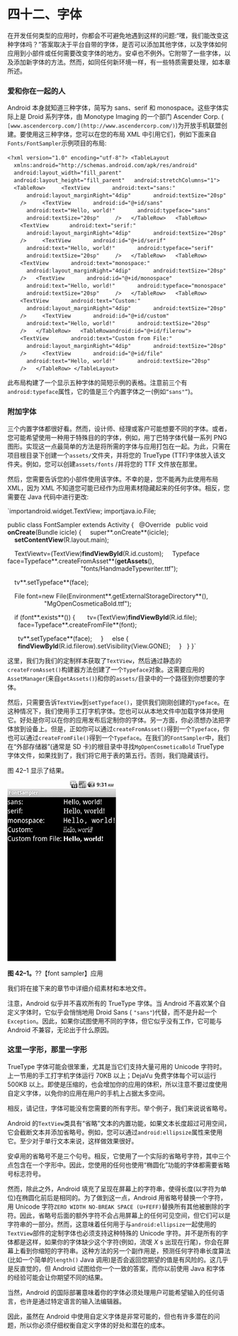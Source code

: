 # 四十二、字体

在开发任何类型的应用时，你都会不可避免地遇到这样的问题:“嘿，我们能改变这种字体吗？”答案取决于平台自带的字体，是否可以添加其他字体，以及字体如何应用到小部件或任何需要改变字体的地方。安卓也不例外。它附带了一些字体，以及添加新字体的方法。然而，如同任何新环境一样，有一些特质需要处理，如本章所述。

### 爱和你在一起的人

Android 本身就知道三种字体，简写为 sans、serif 和 monospace。这些字体实际上是 Droid 系列字体，由 Monotype Imaging 的一个部门 Ascender Corp. ( `[www.ascendercorp.com/](http://www.ascendercorp.com/)`)为开放手机联盟创建。要使用这三种字体，您可以在您的布局 XML 中引用它们，例如下面来自`Fonts/FontSampler`示例项目的布局:

`<?xml version="1.0" encoding="utf-8"?>
<TableLayout
  xmlns:android="http://schemas.android.com/apk/res/android"
  android:layout_width="fill_parent"
  android:layout_height="fill_parent"
  android:stretchColumns="1">
  <TableRow>
    <TextView
      android:text="sans:"
      android:layout_marginRight="4dip"
      android:textSize="20sp"
    />
    <TextView
      android:id="@+id/sans"
      android:text="Hello, world!"
      android:typeface="sans"
      android:textSize="20sp"
    />
  </TableRow>
  <TableRow>
    <TextView` `      android:text="serif:"
      android:layout_marginRight="4dip"
      android:textSize="20sp"
    />
    <TextView
      android:id="@+id/serif"
      android:text="Hello, world!"
      android:typeface="serif"
      android:textSize="20sp"
    />
  </TableRow>
  <TableRow>
    <TextView
      android:text="monospace:"
      android:layout_marginRight="4dip"
      android:textSize="20sp"
    />
  <TextView
      android:id="@+id/monospace"
      android:text="Hello, world!"
      android:typeface="monospace"
      android:textSize="20sp"
    />
  </TableRow>
  <TableRow>
    <TextView
      android:text="Custom:"
      android:layout_marginRight="4dip"
      android:textSize="20sp"
    />
    <TextView
      android:id="@+id/custom"
      android:text="Hello, world!"
      android:textSize="20sp"
    />
  </TableRow>
  <TableRowandroid:id="@+id/filerow">
    <TextView
      android:text="Custom from File:"
      android:layout_marginRight="4dip"
      android:textSize="20sp"
    />
    <TextView
      android:id="@+id/file"
      android:text="Hello, world!"
      android:textSize="20sp"
    />
  </TableRow>
</TableLayout>`

此布局构建了一个显示五种字体的简短示例的表格。注意前三个有`android:typeface`属性，它的值是三个内置字体之一(例如`“sans"”`)。

### 附加字体

三个内置字体都很好看。然而，设计师、经理或客户可能想要不同的字体。或者，您可能希望使用一种用于特殊目的的字体，例如，用丁巴特字体代替一系列 PNG 图形。实现这一点最简单的方法是将所需的字体与应用打包在一起。为此，只需在项目根目录下创建一个`assets/`文件夹，并将您的 TrueType (TTF)字体放入该文件夹。例如，您可以创建`assets/fonts` /并将您的 TTF 文件放在那里。

然后，您需要告诉您的小部件使用该字体。不幸的是，您不能再为此使用布局 XML，因为 XML 不知道您可能已经作为应用素材隐藏起来的任何字体。相反，您需要在 Java 代码中进行更改:

`importandroid.widget.TextView;
importjava.io.File;

public class FontSampler extends Activity {
  @Override
  public void **onCreate**(Bundle icicle) {
    super**.onCreate**(icicle);
    **setContentView**(R.layout.main);

    TextViewtv=(TextView)**findViewById**(R.id.custom);
    Typeface face=Typeface**.createFromAsset**(**getAssets**(),
                                          "fonts/HandmadeTypewriter.ttf");

    tv**.setTypeface**(face);

    File font=new File(Environment**.getExternalStorageDirectory**(),
                     "MgOpenCosmeticaBold.ttf");

    if (font**.exists**()) {
      tv=(TextView)**findViewById**(R.id.file);
      face=Typeface**.createFromFile**(font);

      tv**.setTypeface**(face);
    }
    else {
      **findViewById**(R.id.filerow).setVisibility(View.GONE);
    }
  }
}`

这里，我们为我们的定制样本获取了`TextView`，然后通过静态的`createFromAsset()`构建器方法创建了一个`Typeface`对象。这需要应用的`AssetManager`(来自`getAssets()`)和你的`assets/`目录中的一个路径到你想要的字体。

然后，只需要告诉`TextView`到`setTypeface()`，提供我们刚刚创建的`Typeface`。在这种情况下，我们使用手工打字机字体。您也可以从本地文件中加载字体并使用它。好处是你可以在你的应用发布后定制你的字体。另一方面，你必须想办法把字体放到设备上。但是，正如你可以通过`createFromAsset()`得到一个`Typeface`，你也可以通过`createFromFile()`得到一个`Typeface`。在我们的`FontSampler`中，我们在“外部存储器”(通常是 SD 卡)的根目录中寻找`MgOpenCosmeticaBold` TrueType 字体文件，如果找到了，我们将它用于表的第五行。否则，我们隐藏该行。

图 42–1 显示了结果。

![images](img/4201.jpg)

**图 42–1。**??【font sampler】应用

我们将在接下来的章节中详细介绍素材和本地文件。

注意，Android 似乎并不喜欢所有的 TrueType 字体。当 Android 不喜欢某个自定义字体时，它似乎会悄悄地用 Droid Sans ( `"sans"`)代替，而不是升起一个`Exception`。因此，如果你试图使用不同的字体，但它似乎没有工作，它可能与 Android 不兼容，无论出于什么原因。

### 这里一字形，那里一字形

TrueType 字体可能会很笨重，尤其是当它们支持大量可用的 Unicode 字符时。上一节用的手工打字机字体运行 70KB 以上；DejaVu 免费字体每个可以运行 500KB 以上。即使是压缩的，也会增加你的应用的体积，所以注意不要过度使用自定义字体，以免你的应用在用户的手机上占据太多空间。

相反，请记住，字体可能没有您需要的所有字形。举个例子，我们来说说省略号。

Android 的`TextView`类具有“省略”文本的内置功能，如果文本长度超过可用空间，它会截断文本并添加省略号。例如，您可以通过`android:ellipsize`属性来使用它。至少对于单行文本来说，这样做效果很好。

安卓用的省略号不是三个句号。相反，它使用了一个实际的省略号字符，其中三个点包含在一个字形中。因此，您使用的任何也使用“椭圆化”功能的字体都需要省略号标志符号。

然而，除此之外，Android 填充了呈现在屏幕上的字符串，使得长度(以字符为单位)在椭圆化前后是相同的。为了做到这一点，Android 用省略号替换一个字符，用 Unicode 字符`ZERO WIDTH NO-BREAK SPACE (U+FEFF)`替换所有其他被删除的字符。因此，省略号后面的额外字符不会占用屏幕上的任何可见空间，但它们可以是字符串的一部分。然而，这意味着任何用于与`android:ellipsize`一起使用的`TextView`部件的定制字体也必须支持这种特殊的 Unicode 字符。并不是所有的字体都是这样，如果你的字体缺少这个字符(例如，流氓 *X* s 出现在行尾)，你会在屏幕上看到你缩短的字符串。这种方法的另一个副作用是，预测任何字符串长度算法(比如一个简单的`length()` Java 调用)是否会返回您期望的值是有风险的。这几乎是反直觉的，但 Android 试图给你一个一致的答案，而你以前使用 Java 和字体的经验可能会让你期望不同的结果。

当然，Android 的国际部署意味着你的字体必须处理用户可能希望输入的任何语言，也许是通过特定语言的输入法编辑器。

因此，虽然在 Android 中使用自定义字体是非常可能的，但也有许多潜在的问题，所以你必须仔细权衡自定义字体的好处和潜在的成本。